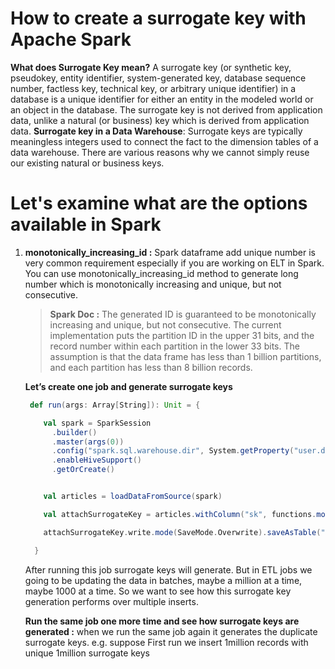 # How to create a surrogate key with Apache Spark

 **What does  Surrogate Key  mean?**
 A surrogate key (or synthetic key, pseudokey, entity identifier, system-generated key, database sequence number, factless key, technical key, or arbitrary unique identifier) in a database is a unique identifier for either an entity in the modeled world or an object in the database. The surrogate key is not derived from application data, unlike a natural (or business) key which is derived from application data.
 **Surrogate key in a Data Warehouse**: Surrogate keys are typically meaningless integers used to connect the fact to the dimension tables of a data warehouse. There are various reasons why we cannot simply reuse our existing natural or business keys.

# Let's examine what are the options available in Spark

 1. **monotonically_increasing_id :** Spark dataframe add unique number is very common requirement especially if you are working on ELT in Spark. You can use monotonically_increasing_id method to generate long number which is monotonically increasing and unique, but not consecutive.
 
 

	>  **Spark Doc :** The generated ID is guaranteed to be monotonically increasing and unique, but not consecutive. The current implementation puts the partition ID in the upper 31 bits, and the record number within each partition in the lower 33 bits. The assumption is that the data frame has less than 1 billion partitions, and each partition has less than 8 billion records.
	
	
	
	**Let’s create one job and generate surrogate keys**
	
	```scala
	 def run(args: Array[String]): Unit = {

	    val spark = SparkSession
	      .builder()
	      .master(args(0))
	      .config("spark.sql.warehouse.dir", System.getProperty("user.dir") + "/spark-warehouse")
	      .enableHiveSupport()
	      .getOrCreate()


	    val articles = loadDataFromSource(spark)

	    val attachSurrogateKey = articles.withColumn("sk", functions.monotonically_increasing_id())

	    attachSurrogateKey.write.mode(SaveMode.Overwrite).saveAsTable("articles_tbl")

	  }

	```
	After running this job surrogate keys will generate. But in ETL jobs we going to be updating the data in batches, maybe a million at a time, maybe 1000 at a time. So we want to see how this surrogate key generation performs over multiple inserts.

	**Run the same job one more time and see how surrogate keys are generated :** when we run the same job again it generates the duplicate surrogate keys. 
	e.g. suppose First run we insert 1million records with unique 1million surrogate keys
 
 
 
<!--stackedit_data:
eyJoaXN0b3J5IjpbMTAxMDM5OTI2OCwxOTM3MDU1ODk2LDM1MT
IzNjQ0NCwtMTI3OTAzMDA2OSwzNjMwNDkyOTUsLTIxMjI0NTgx
MDIsLTkwOTc3NDMxMCwxMTQ3NjU0ODMsLTU1ODkwODA3NywtMT
A0ODQ3NTk0NSwtMjA4ODc0NjYxMiwtNDUyODAyMDQ0LDEzNzA3
MDMyNDUsMjU2NjIwODQ0LDEwOTYxNTI2OSwtMzk3NzM3OTM1LD
IwMTY5MTExNzAsMTYxMDE4Nzc1NSwtNjE4NTc2NzM1LC0xODA1
NjA5MDQ3XX0=
-->